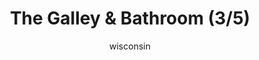 ---
media: "images/rounds/soviet/bathroom_3.png"
media_type: image
type: art
title: The Galley & Bathroom (3/5)
author: [wisconsin]
desc: Marine Kwon Myong-hwa discovers the Kharkovchanka's onboard galley and bathroom.
---